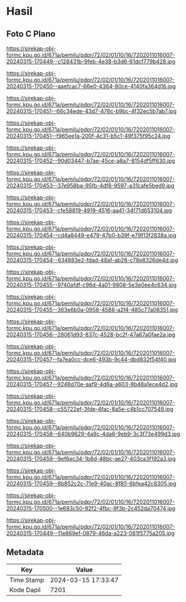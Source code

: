 # Hasil

## Foto C Plano

https://sirekap-obj-formc.kpu.go.id/671a/pemilu/pdpr/72/02/01/10/16/7202011016007-20240315-170449--c128431b-9feb-4e38-b3d6-61dcf779b428.jpg

https://sirekap-obj-formc.kpu.go.id/671a/pemilu/pdpr/72/02/01/10/16/7202011016007-20240315-170450--aaefcac7-66e0-4364-80ce-4140fa364d16.jpg

https://sirekap-obj-formc.kpu.go.id/671a/pemilu/pdpr/72/02/01/10/16/7202011016007-20240315-170451--66c34ede-43d7-476c-b9bc-4f32ec5b7ab7.jpg

https://sirekap-obj-formc.kpu.go.id/671a/pemilu/pdpr/72/02/01/10/16/7202011016007-20240315-170451--f965ee1a-200f-4c31-b5c1-49f375f95c24.jpg

https://sirekap-obj-formc.kpu.go.id/671a/pemilu/pdpr/72/02/01/10/16/7202011016007-20240315-170452--90d03447-b7ae-45ce-a8a7-8154df5ff630.jpg

https://sirekap-obj-formc.kpu.go.id/671a/pemilu/pdpr/72/02/01/10/16/7202011016007-20240315-170453--37e958ba-95fb-4df8-9597-a31cafe5bed9.jpg

https://sirekap-obj-formc.kpu.go.id/671a/pemilu/pdpr/72/02/01/10/16/7202011016007-20240315-170453--cfe58819-4919-4516-aa41-34f71d653104.jpg

https://sirekap-obj-formc.kpu.go.id/671a/pemilu/pdpr/72/02/01/10/16/7202011016007-20240315-170454--cd4a8449-e479-47b0-b39f-e79f13f2838a.jpg

https://sirekap-obj-formc.kpu.go.id/671a/pemilu/pdpr/72/02/01/10/16/7202011016007-20240315-170454--634883e2-fdad-48af-ab28-c78e8326de4d.jpg

https://sirekap-obj-formc.kpu.go.id/671a/pemilu/pdpr/72/02/01/10/16/7202011016007-20240315-170455--9740afdf-c96d-4a01-9808-5e3e0ee4c634.jpg

https://sirekap-obj-formc.kpu.go.id/671a/pemilu/pdpr/72/02/01/10/16/7202011016007-20240315-170455--363e6b0a-0958-4588-a2f4-485c77a06351.jpg

https://sirekap-obj-formc.kpu.go.id/671a/pemilu/pdpr/72/02/01/10/16/7202011016007-20240315-170456--28061d93-837c-4528-bc2f-47a67a0fae2a.jpg

https://sirekap-obj-formc.kpu.go.id/671a/pemilu/pdpr/72/02/01/10/16/7202011016007-20240315-170457--fa7ea0cc-dce6-493b-9c44-dbd832f54f40.jpg

https://sirekap-obj-formc.kpu.go.id/671a/pemilu/pdpr/72/02/01/10/16/7202011016007-20240315-170457--9248d70e-aaf9-4d6a-a603-8b48a1ece4d2.jpg

https://sirekap-obj-formc.kpu.go.id/671a/pemilu/pdpr/72/02/01/10/16/7202011016007-20240315-170458--c55722ef-3fde-4fac-8a5e-c4b1cc707549.jpg

https://sirekap-obj-formc.kpu.go.id/671a/pemilu/pdpr/72/02/01/10/16/7202011016007-20240315-170458--640b9629-4a9c-4da6-9eb9-3c3f73e499d3.jpg

https://sirekap-obj-formc.kpu.go.id/671a/pemilu/pdpr/72/02/01/10/16/7202011016007-20240315-170459--9ef6ec34-1b8d-48bc-ae27-403ca3f192a3.jpg

https://sirekap-obj-formc.kpu.go.id/671a/pemilu/pdpr/72/02/01/10/16/7202011016007-20240315-170459--8b852c2c-71e9-40ac-8f85-6bfea42c8305.jpg

https://sirekap-obj-formc.kpu.go.id/671a/pemilu/pdpr/72/02/01/10/16/7202011016007-20240315-170500--1e693c50-92f2-4fbc-9f3b-2c452da70474.jpg

https://sirekap-obj-formc.kpu.go.id/671a/pemilu/pdpr/72/02/01/10/16/7202011016007-20240315-170449--11e869ef-0879-46da-a223-081f5775a205.jpg


## Metadata

| Key        | Value               |
| ---------- | ------------------- |
| Time Stamp | 2024-03-15 17:33:47 |
| Kode Dapil | 7201                |



